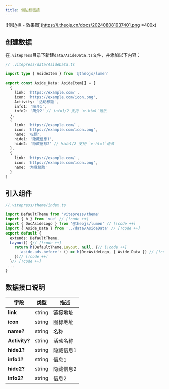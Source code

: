 ```yaml
---
title: 侧边栏链接
---
```


![侧边栏 - 效果图](https://i.theojs.cn/docs/202408081937401.png =400x)

## 创建数据

在`.vitepress`目录下新建`data/AsideData.ts`文件，并添加以下内容：

```ts
// .vitepress/data/AsideData.ts

import type { AsideItem } from '@theojs/lumen'

export const Aside_Data: AsideItem[] = [
  {
    link: 'https://example.com/',
    icon: 'https://example.com/icon.png',
    Activity: '活动标题',
    info1: '简介1',
    info2: '简介2' // info1/2 支持 `v-html`语法
  },
  {
    link: 'https://example.com/',
    icon: 'https://example.com/icon.png',
    name: '标题',
    hide1: '隐藏信息1',
    hide2: '隐藏信息2' // hide1/2 支持 `v-html`语法
  },
  {
    link: 'https://example.com/',
    icon: 'https://example.com/icon.png',
    name: '为我赞助'
  }
]
```

## 引入组件

```ts
//.vitepress/theme/index.ts

import DefaultTheme from 'vitepress/theme'
import { h } from 'vue' // [!code ++]
import { DocAsideLogo } from '@theojs/lumen' // [!code ++]
import { Aside_Data } from '../data/AsideData' // [!code ++]
export default {
  extends: DefaultTheme,
  Layout() {// [!code ++]
    return h(DefaultTheme.Layout, null, {// [!code ++]
      'aside-ads-before': () => h(DocAsideLogo, { Aside_Data }) // [!code ++]
    })// [!code ++]
  }// [!code ++]
 ...
}
```

## 数据接口说明

| 字段          | 类型   | 描述                                       |
| ------------- | ------ | ------------------------------------------ |
| **link**      | string | 链接地址                                   |
| **icon**      | string | 图标地址                                   |
| **name?**     | string | <Badge type="tip" text="可选" /> 名称      |
| **Activity?** | string | <Badge type="tip" text="可选" /> 活动名称  |
| **hide1?**    | string | <Badge type="tip" text="可选" /> 隐藏信息1 |
| **info1?**    | string | <Badge type="tip" text="可选" /> 信息1     |
| **hide2?**    | string | <Badge type="tip" text="可选" /> 隐藏信息2 |
| **info2?**    | string | <Badge type="tip" text="可选" /> 信息2     |
